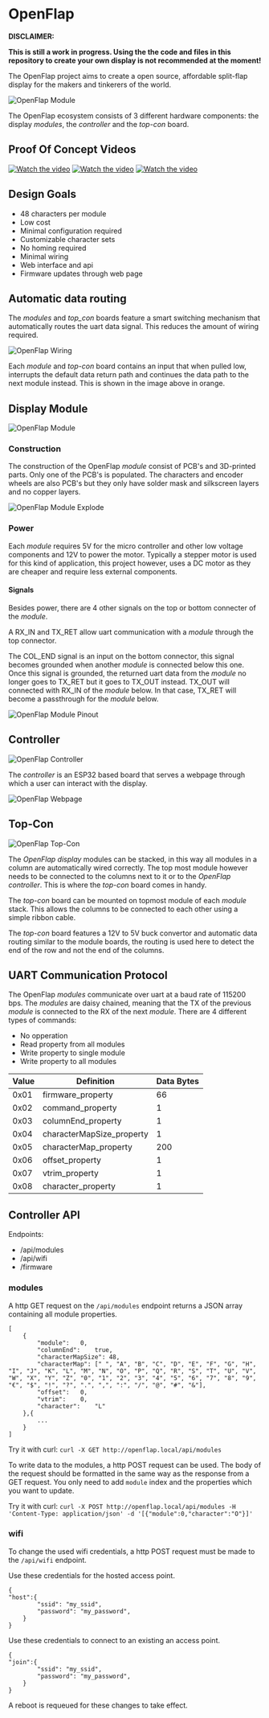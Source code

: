 OpenFlap
========

**DISCLAIMER:**

**This is still a work in progress. Using the the code and files in this repository to create your own display is not recommended at the moment!**

The OpenFlap project aims to create a open source, affordable split-flap display for the makers and tinkerers of the world.

![OpenFlap Module][module_gif]

The OpenFlap ecosystem consists of 3 different hardware components: the display _modules_, the _controller_ and the _top-con_ board. 

Proof Of Concept Videos
-----------------------

[![Watch the video](https://img.youtube.com/vi/0Jo2y9TDpzU/default.jpg)](https://www.youtube.com/watch?v=0Jo2y9TDpzU)
[![Watch the video](https://img.youtube.com/vi/TG83y_r1YUk/default.jpg)](https://www.youtube.com/watch?v=TG83y_r1YUk)
[![Watch the video](https://img.youtube.com/vi/qD5cp83qmLA/default.jpg)](https://www.youtube.com/watch?v=qD5cp83qmLA)

Design Goals
------------

- 48 characters per module
- Low cost
- Minimal configuration required
- Customizable character sets
- No homing required
- Minimal wiring
- Web interface and api
- Firmware updates through web page

Automatic data routing
----------------------

The _modules_ and _top_con_ boards feature a smart switching mechanism that automatically routes the uart data signal. This reduces the amount of wiring required.

![OpenFlap Wiring][uart_wiring]

Each _module_ and _top-con_ board contains an input that when pulled low, interrupts the default data return path and continues the data path to the next module instead. This is shown in the image above in orange. 

Display Module
--------------
![OpenFlap Module][module]


### Construction

The construction of the OpenFlap _module_ consist of PCB's and 3D-printed parts. Only one of the PCB's is populated. The characters and encoder wheels are also PCB's but they only have solder mask and silkscreen layers and no copper layers.

![OpenFlap Module Explode][module_explode]

### Power
Each _module_ requires 5V for the micro controller and other low voltage components and 12V to power the motor. Typically a stepper motor is used for this kind of application, this project however, uses a DC motor as they are cheaper and require less external components.

#### Signals
Besides power, there are 4 other signals on the top or bottom connecter of the _module_. 

A RX_IN and TX_RET allow uart communication with a _module_ through the top connector. 

The COL_END signal is an input on the bottom connector, this signal becomes grounded when another _module_ is connected below this one. Once this signal is grounded, the returned uart data from the _module_ no longer goes to TX_RET but it goes to TX_OUT instead. TX_OUT will connected with RX_IN of the _module_ below. In that case, TX_RET will become a passthrough for the _module_ below.

![OpenFlap Module Pinout][module_pinout]

Controller
----------

![OpenFlap Controller][controller]

The _controller_ is an ESP32 based board that serves a webpage through which a user can interact with the display.

![OpenFlap Webpage][webpage]

Top-Con
-------

![OpenFlap Top-Con][top_con]

The _OpenFlap display_ modules can be stacked, in this way all modules in a column are automatically wired correctly. The top most module however needs to be connected to the columns next to it or to the _OpenFlap controller_. This is where the _top-con_ board comes in handy. 

The _top-con_ board can be mounted on topmost module of each _module_ stack. This allows the columns to be connected to each other using a simple ribbon cable. 

The _top-con_ board features a 12V to 5V buck convertor and automatic data routing similar to the module boards, the routing is used here to detect the end of the row and not the end of the columns.

UART Communication Protocol
---------------------------

The OpenFlap _modules_ communicate over uart at a baud rate of 115200 bps. The _modules_ are daisy chained, meaning that the TX of the previous _module_ is connected to the RX of the next _module_. There are 4 different types of commands:

- No opperation
- Read property from all modules
- Write property to single module
- Write property to all modules


Value | Definition                | Data Bytes
----- | ------------------------- | -----------
0x01  | firmware_property         | 66
0x02  | command_property          | 1
0x03  | columnEnd_property        | 1
0x04  | characterMapSize_property | 1
0x05  | characterMap_property     | 200
0x06  | offset_property           | 1
0x07  | vtrim_property            | 1
0x08  | character_property        | 1

Controller API
--------------

Endpoints:

- /api/modules
- /api/wifi
- /firmware

### modules
A http GET request on the `/api/modules` endpoint returns a JSON array containing all module properties. 

```
[
    {
        "module":	0,
        "columnEnd":	true,
        "characterMapSize":	48,
        "characterMap":	[" ", "A", "B", "C", "D", "E", "F", "G", "H", "I", "J", "K", "L", "M", "N", "O", "P", "Q", "R", "S", "T", "U", "V", "W", "X", "Y", "Z", "0", "1", "2", "3", "4", "5", "6", "7", "8", "9", "€", "$", "!", "?", ".", ",", ":", "/", "@", "#", "&"],
        "offset":	0,
        "vtrim":	0,
        "character":	"L"
    },{
        ...
    }
]
```

Try it with curl: `curl -X GET http://openflap.local/api/modules`

To write data to the modules, a http POST request can be used. The body of the request should be formatted in the same way as the response from a GET request. You only need to add `module` index and the properties which you want to update.

Try it with curl: `curl -X POST http://openflap.local/api/modules -H 'Content-Type: application/json' -d '[{"module":0,"character":"O"}]'`

### wifi

To change the used wifi credentials, a http POST request must be made to the `/api/wifi` endpoint.

Use these credentials for the hosted access point.
```
{
"host":{
        "ssid": "my_ssid",
        "password": "my_password",
    }
}
```
Use these credentials to connect to an existing an access point.
```
{
"join":{
        "ssid": "my_ssid",
        "password": "my_password",
    }
}
```

A reboot is requeued for these changes to take effect.

[module_explode]: https://github.com/ToonVanEyck/OpenFlap/blob/master/docs/images/module_explode.gif "OpenFlap Module Explode"
[module_gif]: https://github.com/ToonVanEyck/OpenFlap/blob/master/docs/images/module.gif "OpenFlap Module"
[module]: https://github.com/ToonVanEyck/OpenFlap/blob/master/docs/images/module.png "OpenFlap Module"
[module_pinout]: https://github.com/ToonVanEyck/OpenFlap/blob/master/docs/images/module_pinout.svg "OpenFlap Module Pinout"
[top_con]: https://github.com/ToonVanEyck/OpenFlap/blob/master/docs/images/top_con.png "OpenFlap Top-Con"
[controller]: https://github.com/ToonVanEyck/OpenFlap/blob/master/docs/images/flap_controller.png "OpenFlap Controller"
[webpage]: https://github.com/ToonVanEyck/OpenFlap/blob/master/docs/images/webpage.png "OpenFlap Webpage"
[uart_wiring]: https://github.com/ToonVanEyck/OpenFlap/blob/master/docs/images/OpenFlap_wiring.png "OpenFlap Wiring"
